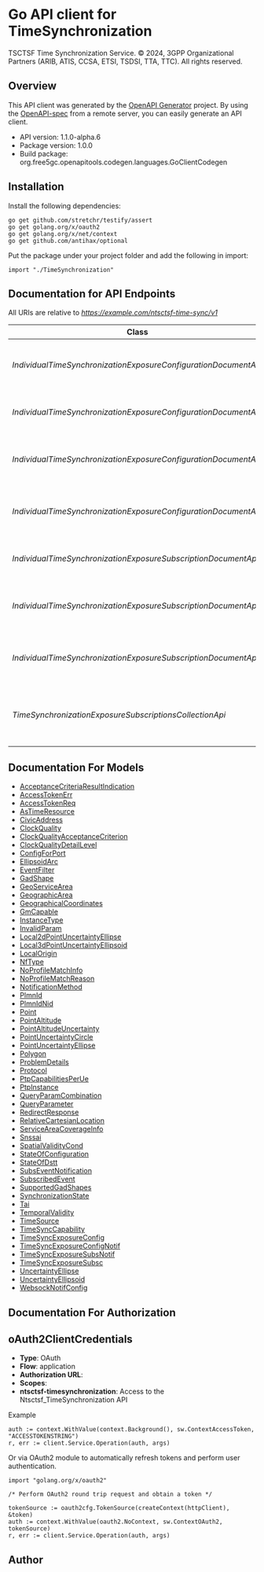 # Go API client for TimeSynchronization

TSCTSF Time Synchronization Service.   © 2024, 3GPP Organizational Partners (ARIB, ATIS, CCSA, ETSI, TSDSI, TTA, TTC).   All rights reserved. 

## Overview
This API client was generated by the [OpenAPI Generator](https://openapi-generator.tech) project.  By using the [OpenAPI-spec](https://www.openapis.org/) from a remote server, you can easily generate an API client.

- API version: 1.1.0-alpha.6
- Package version: 1.0.0
- Build package: org.free5gc.openapitools.codegen.languages.GoClientCodegen

## Installation

Install the following dependencies:

```shell
go get github.com/stretchr/testify/assert
go get golang.org/x/oauth2
go get golang.org/x/net/context
go get github.com/antihax/optional
```

Put the package under your project folder and add the following in import:

```golang
import "./TimeSynchronization"
```

## Documentation for API Endpoints

All URIs are relative to *https://example.com/ntsctsf-time-sync/v1*

Class | Method | HTTP request | Description
------------ | ------------- | ------------- | -------------
*IndividualTimeSynchronizationExposureConfigurationDocumentApi* | [**CreateIndividualTimeSynchronizationExposureConfiguration**](docs/IndividualTimeSynchronizationExposureConfigurationDocumentApi.md#createindividualtimesynchronizationexposureconfiguration) | **Post** /subscriptions/{subscriptionId}/configurations | Craete a new Individual Time Synchronization Exposure Configuration
*IndividualTimeSynchronizationExposureConfigurationDocumentApi* | [**DeleteIndividualTimeSynchronizationExposureConfiguration**](docs/IndividualTimeSynchronizationExposureConfigurationDocumentApi.md#deleteindividualtimesynchronizationexposureconfiguration) | **Delete** /subscriptions/{subscriptionId}/configurations/{configurationId} | Delete an Individual TimeSynchronization Exposure Configuration
*IndividualTimeSynchronizationExposureConfigurationDocumentApi* | [**GetIndividualTimeSynchronizationExposureConfiguration**](docs/IndividualTimeSynchronizationExposureConfigurationDocumentApi.md#getindividualtimesynchronizationexposureconfiguration) | **Get** /subscriptions/{subscriptionId}/configurations/{configurationId} | Reads an existing Individual Time Synchronization Exposure Configuration
*IndividualTimeSynchronizationExposureConfigurationDocumentApi* | [**ReplaceIndividualTimeSynchronizationExposureConfiguration**](docs/IndividualTimeSynchronizationExposureConfigurationDocumentApi.md#replaceindividualtimesynchronizationexposureconfiguration) | **Put** /subscriptions/{subscriptionId}/configurations/{configurationId} | Replace an individual Time Synchronization Exposure Configuration
*IndividualTimeSynchronizationExposureSubscriptionDocumentApi* | [**DeleteIndividualTimeSynchronizationExposureSubscription**](docs/IndividualTimeSynchronizationExposureSubscriptionDocumentApi.md#deleteindividualtimesynchronizationexposuresubscription) | **Delete** /subscriptions/{subscriptionId} | Delete an Individual TimeSynchronization Exposure Subscription
*IndividualTimeSynchronizationExposureSubscriptionDocumentApi* | [**GetIndividualTimeSynchronizationExposureSubscription**](docs/IndividualTimeSynchronizationExposureSubscriptionDocumentApi.md#getindividualtimesynchronizationexposuresubscription) | **Get** /subscriptions/{subscriptionId} | Reads an existing Individual Time Synchronization Exposure Subscription
*IndividualTimeSynchronizationExposureSubscriptionDocumentApi* | [**ReplaceIndividualTimeSynchronizationExposureSubscription**](docs/IndividualTimeSynchronizationExposureSubscriptionDocumentApi.md#replaceindividualtimesynchronizationexposuresubscription) | **Put** /subscriptions/{subscriptionId} | Replace an individual Time Synchronization Exposure Subscription
*TimeSynchronizationExposureSubscriptionsCollectionApi* | [**TimeSynchronizationExposureSubscriptions**](docs/TimeSynchronizationExposureSubscriptionsCollectionApi.md#timesynchronizationexposuresubscriptions) | **Post** /subscriptions | Creates a new subscription to notification of capability of time synchronization service resource


## Documentation For Models

 - [AcceptanceCriteriaResultIndication](docs/AcceptanceCriteriaResultIndication.md)
 - [AccessTokenErr](docs/AccessTokenErr.md)
 - [AccessTokenReq](docs/AccessTokenReq.md)
 - [AsTimeResource](docs/AsTimeResource.md)
 - [CivicAddress](docs/CivicAddress.md)
 - [ClockQuality](docs/ClockQuality.md)
 - [ClockQualityAcceptanceCriterion](docs/ClockQualityAcceptanceCriterion.md)
 - [ClockQualityDetailLevel](docs/ClockQualityDetailLevel.md)
 - [ConfigForPort](docs/ConfigForPort.md)
 - [EllipsoidArc](docs/EllipsoidArc.md)
 - [EventFilter](docs/EventFilter.md)
 - [GadShape](docs/GadShape.md)
 - [GeoServiceArea](docs/GeoServiceArea.md)
 - [GeographicArea](docs/GeographicArea.md)
 - [GeographicalCoordinates](docs/GeographicalCoordinates.md)
 - [GmCapable](docs/GmCapable.md)
 - [InstanceType](docs/InstanceType.md)
 - [InvalidParam](docs/InvalidParam.md)
 - [Local2dPointUncertaintyEllipse](docs/Local2dPointUncertaintyEllipse.md)
 - [Local3dPointUncertaintyEllipsoid](docs/Local3dPointUncertaintyEllipsoid.md)
 - [LocalOrigin](docs/LocalOrigin.md)
 - [NfType](docs/NfType.md)
 - [NoProfileMatchInfo](docs/NoProfileMatchInfo.md)
 - [NoProfileMatchReason](docs/NoProfileMatchReason.md)
 - [NotificationMethod](docs/NotificationMethod.md)
 - [PlmnId](docs/PlmnId.md)
 - [PlmnIdNid](docs/PlmnIdNid.md)
 - [Point](docs/Point.md)
 - [PointAltitude](docs/PointAltitude.md)
 - [PointAltitudeUncertainty](docs/PointAltitudeUncertainty.md)
 - [PointUncertaintyCircle](docs/PointUncertaintyCircle.md)
 - [PointUncertaintyEllipse](docs/PointUncertaintyEllipse.md)
 - [Polygon](docs/Polygon.md)
 - [ProblemDetails](docs/ProblemDetails.md)
 - [Protocol](docs/Protocol.md)
 - [PtpCapabilitiesPerUe](docs/PtpCapabilitiesPerUe.md)
 - [PtpInstance](docs/PtpInstance.md)
 - [QueryParamCombination](docs/QueryParamCombination.md)
 - [QueryParameter](docs/QueryParameter.md)
 - [RedirectResponse](docs/RedirectResponse.md)
 - [RelativeCartesianLocation](docs/RelativeCartesianLocation.md)
 - [ServiceAreaCoverageInfo](docs/ServiceAreaCoverageInfo.md)
 - [Snssai](docs/Snssai.md)
 - [SpatialValidityCond](docs/SpatialValidityCond.md)
 - [StateOfConfiguration](docs/StateOfConfiguration.md)
 - [StateOfDstt](docs/StateOfDstt.md)
 - [SubsEventNotification](docs/SubsEventNotification.md)
 - [SubscribedEvent](docs/SubscribedEvent.md)
 - [SupportedGadShapes](docs/SupportedGadShapes.md)
 - [SynchronizationState](docs/SynchronizationState.md)
 - [Tai](docs/Tai.md)
 - [TemporalValidity](docs/TemporalValidity.md)
 - [TimeSource](docs/TimeSource.md)
 - [TimeSyncCapability](docs/TimeSyncCapability.md)
 - [TimeSyncExposureConfig](docs/TimeSyncExposureConfig.md)
 - [TimeSyncExposureConfigNotif](docs/TimeSyncExposureConfigNotif.md)
 - [TimeSyncExposureSubsNotif](docs/TimeSyncExposureSubsNotif.md)
 - [TimeSyncExposureSubsc](docs/TimeSyncExposureSubsc.md)
 - [UncertaintyEllipse](docs/UncertaintyEllipse.md)
 - [UncertaintyEllipsoid](docs/UncertaintyEllipsoid.md)
 - [WebsockNotifConfig](docs/WebsockNotifConfig.md)


## Documentation For Authorization



## oAuth2ClientCredentials


- **Type**: OAuth
- **Flow**: application
- **Authorization URL**: 
- **Scopes**: 
 - **ntsctsf-timesynchronization**: Access to the Ntsctsf_TimeSynchronization API

Example

```golang
auth := context.WithValue(context.Background(), sw.ContextAccessToken, "ACCESSTOKENSTRING")
r, err := client.Service.Operation(auth, args)
```

Or via OAuth2 module to automatically refresh tokens and perform user authentication.

```golang
import "golang.org/x/oauth2"

/* Perform OAuth2 round trip request and obtain a token */

tokenSource := oauth2cfg.TokenSource(createContext(httpClient), &token)
auth := context.WithValue(oauth2.NoContext, sw.ContextOAuth2, tokenSource)
r, err := client.Service.Operation(auth, args)
```


## Author



